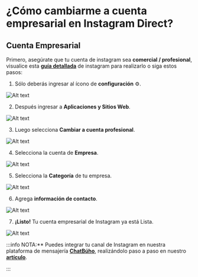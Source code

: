 # ¿Cómo cambiarme a cuenta empresarial en Instagram Direct?

## Cuenta Empresarial

Primero, asegúrate que tu cuenta de instagram sea **comercial / profesional**, visualice esta **[guía detallada](#)** de instagram para realizarlo o siga estos pasos:

1. Sólo deberás ingresar al ícono de **configuración** ⚙️.

![Alt text](img/primero_01.jpg)

2. Después ingresar a **Aplicaciones y Sitios Web**.

![Alt text](img/instagram_02.png)

3. Luego selecciona **Cambiar a cuenta profesional**.

![Alt text](img/cambiar_profesional.jpg)

4. Selecciona la cuenta de **Empresa**.

![Alt text](img/instagram_03.png)

5. Selecciona la **Categoría** de tu empresa.

![Alt text](img/instagram_04.png)

6. Agrega **información de contacto**.

![Alt text](img/instagram_05.png)

7. **¡Listo!** Tu cuenta empresarial de Instagram ya está Lista.

![Alt text](img/listo_fin.jpg)

:::info NOTA:**
Puedes integrar tu canal de Instagram en nuestra plataforma de mensajería **[ChatBúho](https://buho.la/chat)**, realizándolo paso a paso en nuestro **[artículo](#)**.

:::
